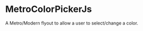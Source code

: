 MetroColorPickerJs
==================

A Metro/Modern flyout to allow a user to select/change a color.
